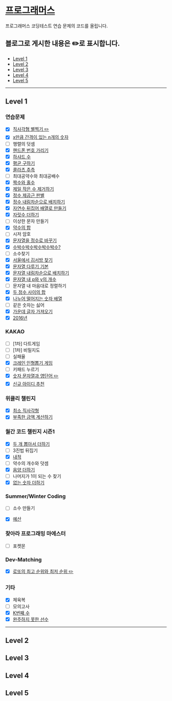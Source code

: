 # [프로그래머스](https://programmers.co.kr)


프로그래머스 코딩테스트 연습 문제의 코드를 올립니다.

블로그로 게시한 내용은 ✏️로 표시합니다.
---
- [Level 1](#level-1)
- [Level 2](#level-2)
- [Level 3](#level-3)
- [Level 4](#level-4)
- [Level 5](#level-5)

---


## Level 1

### 연습문제
- [x] [직사각형 별찍기 ✏️](https://github.com/JIWON1923/Algorithm/blob/master/Programmers/Level1/makingARectangleStars.py)
- [x] [x만큼 간격이 있는 n개의 숫자](https://github.com/JIWON1923/Algorithm/blob/master/Programmers/Level1/numbersSpacedByX.py)
- [ ] 행렬의 덧셈
- [x] [핸드폰 번호 가리기](https://github.com/JIWON1923/Algorithm/blob/master/Programmers/Level1/hidePhoneNumber.py)
- [x] [하샤드 수](https://github.com/JIWON1923/Algorithm/blob/master/Programmers/Level1/hashardNumber.py)
- [x] [평균 구하기](https://github.com/JIWON1923/Algorithm/blob/master/Programmers/Level1/calculatingTheAvarage.py)
- [x] [콜라츠 추측](https://github.com/JIWON1923/Algorithm/blob/master/Programmers/Level1/guessCollatz.py)
- [ ] 최대공약수와 최대공배수
- [x] [짝수와 홀수](https://github.com/JIWON1923/Algorithm/blob/master/Programmers/Level1/oddAndEven.py)
- [x] [제일 작은 수 제거하기](https://github.com/JIWON1923/Algorithm/blob/master/Programmers/Level1/removeTheSmallestNumber.py)
- [x] [정수 제곱근 판별](https://github.com/JIWON1923/Algorithm/blob/master/Programmers/Level1/DeterminingTheSquareRootOfAnInteger.py)
- [x] [정수 내림차순으로 배치하기](https://github.com/JIWON1923/Algorithm/blob/master/Programmers/Level1/sortNumberInDecending.py)
- [x] [자연수 뒤집어 배열로 만들기](https://github.com/JIWON1923/Algorithm/blob/master/Programmers/Level1/flipTheNumberToArray.py)
- [x] [자릿수 더하기](https://github.com/JIWON1923/Algorithm/blob/master/Programmers/Level1/addDigits.py)
- [ ] 이상한 문자 만들기
- [x] [약수의 합](https://github.com/JIWON1923/Algorithm/blob/master/Programmers/Level1/sumOfTheDivisor.py)
- [ ] 시저 암호
- [x] [문자열을 정수로 바꾸기](https://github.com/JIWON1923/Algorithm/blob/master/Programmers/Level1/StringToInteger.py)
- [x] [수박수박수박수박수박수?](https://github.com/JIWON1923/Algorithm/blob/master/Programmers/Level1/수박수박수박수박수박수%3F.py)
- [ ] 소수찾기
- [x] [서울에서 김서방 찾기](https://github.com/JIWON1923/Algorithm/blob/master/Programmers/Level1/findingKimInSeoul.py)
- [x] [문자열 다루기 기본](https://github.com/JIWON1923/Algorithm/blob/master/Programmers/Level1/basicOfHandlingString.py)
- [x] [문자열 내림차순으로 배치하기](https://github.com/JIWON1923/Algorithm/blob/master/Programmers/Level1/sortStringsInDecending.py)
- [x] [문자열 내 p와 y의 개수](https://github.com/JIWON1923/Algorithm/blob/master/Programmers/Level1/theNumberInTheCertainString.py)
- [ ] 문자열 내 마음대로 정렬하기
- [x] [두 정수 사이의 합](https://github.com/JIWON1923/Algorithm/blob/master/Programmers/Level1/theSumBetweenTheTwoInteger.py)
- [x] [나누어 떨어지는 숫자 배열](https://github.com/JIWON1923/Algorithm/blob/master/Programmers/Level1/dividedNumberList.py)
- [ ] 같은 숫자는 싫어
- [x] [가운데 글자 가져오기](https://github.com/JIWON1923/Algorithm/blob/master/Programmers/Level1/bringTheMiddleNumber.py)
- [x] [2016년](https://github.com/JIWON1923/Algorithm/blob/master/Programmers/Level1/yearOf2016.py)

### KAKAO
- [ ] [1차] 다트게임
- [ ] [1차] 비밀지도
- [ ] 실패율
- [x] [크레인 인형뽑기 게임](https://github.com/JIWON1923/Algorithm/blob/master/Programmers/Level1/crewMachineGame.py)
- [ ] 키패드 누르기
- [x] [숫자 문자열과 영단어 ✏️](https://github.com/JIWON1923/Algorithm/blob/master/Programmers/Level1/numberStringAndWords.py)
- [x] [신규 아이디 추천](https://github.com/JIWON1923/Algorithm/blob/master/Programmers/Level1/IDRecommendation.py)

### 위클리 챌린지
- [x] [최소 직사각형](https://github.com/JIWON1923/Algorithm/blob/master/Programmers/Level1/atLeastARectangle.py)
- [x] [부족한 금액 계산하기](https://github.com/JIWON1923/Algorithm/blob/master/Programmers/Level1/calculatingTheInsufficientAmount.py)

### 월간 코드 챌린지 시즌1
- [x] [두 개 뽑아서 더하기](https://github.com/JIWON1923/Algorithm/blob/master/Programmers/Level1/twoPickAndAddThem.py)
- [ ] 3진법 뒤집기
- [x] [내적](https://github.com/JIWON1923/Algorithm/blob/master/Programmers/Level1/innerProduct.py)
- [ ] 약수의 개수와 덧셈
- [x] [음양 더하기](https://github.com/JIWON1923/Algorithm/blob/master/Programmers/Level1/negativeAndPositive.py)
- [ ] 나머지가 1이 되는 수 찾기
- [x] [없는 숫자 더하기](https://github.com/JIWON1923/Algorithm/blob/master/Programmers/Level1/sumOfCertainNumber.py)

### Summer/Winter Coding
- [ ] 소수 만들기 
- [x] [예산](https://github.com/JIWON1923/Algorithm/blob/master/Programmers/Level1/budget.py)


### 찾아라 프로그래밍 마에스터
- [ ] 포켓몬

### Dev-Matching
- [x] [로또의 최고 순위와 최저 순위 ✏️](https://github.com/JIWON1923/Algorithm/blob/master/Programmers/Level1/lottosRankingPrediction.py)

### 기타
- [x] 체육복
- [ ] 모의고사
- [x] [K번째 수](https://github.com/JIWON1923/Algorithm/blob/master/Programmers/Level1/KthNumber.py)
- [x] [완주하지 못한 선수](https://github.com/JIWON1923/Algorithm/blob/master/Programmers/Level1/finishAMarathon.py)
---

## Level 2


## Level 3



## Level 4



## Level 5
